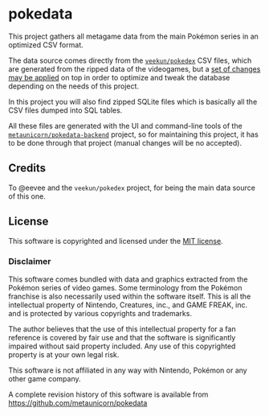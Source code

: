 # pokedata
This project gathers all metagame data from the main Pokémon series in an optimized CSV format.

The data source comes directly from the 
[`veekun/pokedex`](https://github.com/veekun/pokedex) CSV files,
which are generated from
the ripped data of the videogames, but a [set of changes may be applied](https://github.com/metaunicorn/pokedata-backend#modifications) on top in order to
optimize and tweak the database depending on the needs of this project.

In this project you will also find zipped SQLite files which is basically all the CSV
files dumped into SQL tables.

All these files are generated with the UI and command-line tools of the 
[`metaunicorn/pokedata-backend`](https://github.com/metaunicorn/pokedata-backend) project,
so for maintaining this project, it has to be done through that project (manual changes
will be no accepted).

## Credits
To @eevee and the `veekun/pokedex` project, for being the main data source of this one.

## License

This software is copyrighted and licensed under the 
[MIT license](https://github.com/metaunicorn/pokedata/LICENSE).

### Disclaimer

This software comes bundled with data and graphics extracted from the
Pokémon series of video games. Some terminology from the Pokémon franchise is
also necessarily used within the software itself. This is all the intellectual
property of Nintendo, Creatures, inc., and GAME FREAK, inc. and is protected by
various copyrights and trademarks.

The author believes that the use of this intellectual property for a fan reference
is covered by fair use and that the software is significantly impaired without said
property included. Any use of this copyrighted property is at your own legal risk.

This software is not affiliated in any way with Nintendo,
Pokémon or any other game company.

A complete revision history of this software is available from
https://github.com/metaunicorn/pokedata
